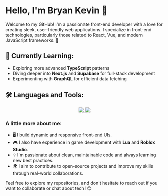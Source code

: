 # Hello, I'm Bryan Kevin 👋

Welcome to my GitHub! I'm a passionate front-end developer with a love for creating sleek, user-friendly web applications. I specialize in front-end technologies, particularly those related to React, Vue, and modern JavaScript frameworks. 🚀

## 🌱 Currently Learning:
- Exploring more advanced **TypeScript** patterns
- Diving deeper into **Next.js** and **Supabase** for full-stack development
- Experimenting with **GraphQL** for efficient data fetching

## 🛠️ Languages and Tools:

<p align="center">
  <a href="https://skillicons.dev">
    <img src="https://skillicons.dev/icons?i=html,css,js,vue,vite,react,typescript,nextjs,supabase&theme=light" />
    <img src="https://skillicons.dev/icons?i=webpack,npm,express,nodejs&theme=light" />
  </a>
</p>

### A little more about me:
- 🖥️ I build dynamic and responsive front-end UIs.
- 🎮 I also have experience in game development with **Lua** and **Roblox Studio**.
- 💡 I'm passionate about clean, maintainable code and always learning new best practices.
- 🌍 I aim to contribute to open-source projects and improve my skills through real-world collaborations.

Feel free to explore my repositories, and don't hesitate to reach out if you want to collaborate or chat about tech! 😊
